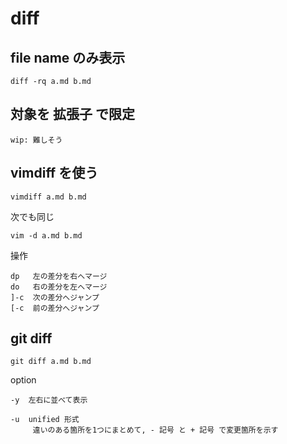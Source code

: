 
# diff


## file name のみ表示

```
diff -rq a.md b.md
```


## 対象を 拡張子 で限定

```
wip: 難しそう
```



## vimdiff を使う

```
vimdiff a.md b.md
```

次でも同じ

```
vim -d a.md b.md
```


操作
```
dp   左の差分を右へマージ
do   右の差分を左へマージ
]-c  次の差分へジャンプ
[-c  前の差分へジャンプ
```


## git diff

```
git diff a.md b.md
```

option

```
-y  左右に並べて表示

-u  unified 形式
     違いのある箇所を1つにまとめて, - 記号 と + 記号 で変更箇所を示す
```



